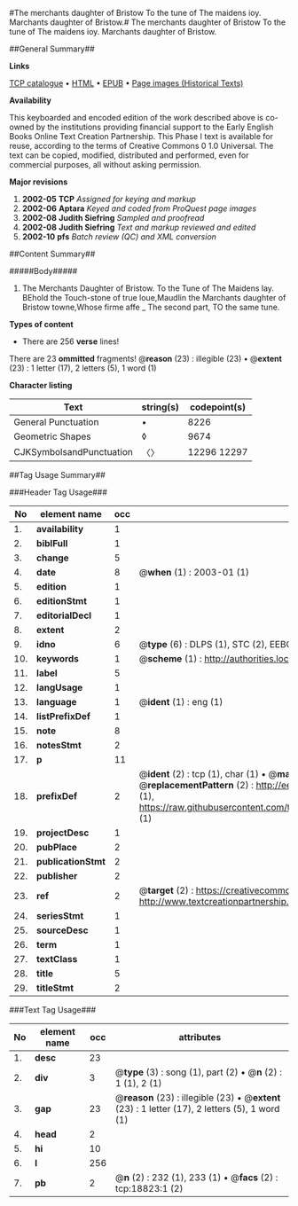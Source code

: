 #The merchants daughter of Bristow To the tune of The maidens ioy. Marchants daughter of Bristow.#
The merchants daughter of Bristow To the tune of The maidens ioy.
Marchants daughter of Bristow.

##General Summary##

**Links**

[TCP catalogue](http://www.ota.ox.ac.uk/tcp/)  • 
[HTML](http://tei.it.ox.ac.uk/tcp/Texts-HTML/free/A16/A16903.html)  • 
[EPUB](http://tei.it.ox.ac.uk/tcp/Texts-EPUB/free/A16/A16903.epub) • 
[Page images (Historical Texts)](https://data.historicaltexts.jisc.ac.uk/view?pubId=eebo-99853440e&pageId=eebo-99853440e-18823-1)

**Availability**

This keyboarded and encoded edition of the
	       work described above is co-owned by the institutions
	       providing financial support to the Early English Books
	       Online Text Creation Partnership. This Phase I text is
	       available for reuse, according to the terms of Creative
	       Commons 0 1.0 Universal. The text can be copied,
	       modified, distributed and performed, even for
	       commercial purposes, all without asking permission.

**Major revisions**

1. __2002-05__ __TCP__ *Assigned for keying and markup*
1. __2002-06__ __Aptara__ *Keyed and coded from ProQuest page images*
1. __2002-08__ __Judith Siefring__ *Sampled and proofread*
1. __2002-08__ __Judith Siefring__ *Text and markup reviewed and edited*
1. __2002-10__ __pfs__ *Batch review (QC) and XML conversion*

##Content Summary##

#####Body#####

1. The Merchants Daughter of Bristow. To the Tune of The Maidens lay.
BEhold the Touch-stone of true loue,Maudlin the Marchants daughter of Bristow towne,Whose firme affe
    _ The second part, TO the same tune.

**Types of content**

  * There are 256 **verse** lines!

There are 23 **ommitted** fragments! 
 @__reason__ (23) : illegible (23)  •  @__extent__ (23) : 1 letter (17), 2 letters (5), 1 word (1)

**Character listing**


|Text|string(s)|codepoint(s)|
|---|---|---|
|General Punctuation|•|8226|
|Geometric Shapes|◊|9674|
|CJKSymbolsandPunctuation|〈〉|12296 12297|

##Tag Usage Summary##

###Header Tag Usage###

|No|element name|occ|attributes|
|---|---|---|---|
|1.|__availability__|1||
|2.|__biblFull__|1||
|3.|__change__|5||
|4.|__date__|8| @__when__ (1) : 2003-01 (1)|
|5.|__edition__|1||
|6.|__editionStmt__|1||
|7.|__editorialDecl__|1||
|8.|__extent__|2||
|9.|__idno__|6| @__type__ (6) : DLPS (1), STC (2), EEBO-CITATION (1), PROQUEST (1), VID (1)|
|10.|__keywords__|1| @__scheme__ (1) : http://authorities.loc.gov/ (1)|
|11.|__label__|5||
|12.|__langUsage__|1||
|13.|__language__|1| @__ident__ (1) : eng (1)|
|14.|__listPrefixDef__|1||
|15.|__note__|8||
|16.|__notesStmt__|2||
|17.|__p__|11||
|18.|__prefixDef__|2| @__ident__ (2) : tcp (1), char (1)  •  @__matchPattern__ (2) : ([0-9\-]+):([0-9IVX]+) (1), (.+) (1)  •  @__replacementPattern__ (2) : http://eebo.chadwyck.com/downloadtiff?vid=$1&page=$2 (1), https://raw.githubusercontent.com/textcreationpartnership/Texts/master/tcpchars.xml#$1 (1)|
|19.|__projectDesc__|1||
|20.|__pubPlace__|2||
|21.|__publicationStmt__|2||
|22.|__publisher__|2||
|23.|__ref__|2| @__target__ (2) : https://creativecommons.org/publicdomain/zero/1.0/ (1), http://www.textcreationpartnership.org/docs/. (1)|
|24.|__seriesStmt__|1||
|25.|__sourceDesc__|1||
|26.|__term__|1||
|27.|__textClass__|1||
|28.|__title__|5||
|29.|__titleStmt__|2||


###Text Tag Usage###

|No|element name|occ|attributes|
|---|---|---|---|
|1.|__desc__|23||
|2.|__div__|3| @__type__ (3) : song (1), part (2)  •  @__n__ (2) : 1 (1), 2 (1)|
|3.|__gap__|23| @__reason__ (23) : illegible (23)  •  @__extent__ (23) : 1 letter (17), 2 letters (5), 1 word (1)|
|4.|__head__|2||
|5.|__hi__|10||
|6.|__l__|256||
|7.|__pb__|2| @__n__ (2) : 232 (1), 233 (1)  •  @__facs__ (2) : tcp:18823:1 (2)|
